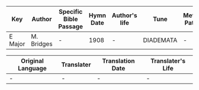 Key | Author   | Specific Bible Passage     |Hymn Date |Author's life |Tune |Metrical Pattern   |Composer/Source
-- | --------- | ---------------------------|----------|--------------|-----|-------------------|-------------  
E Major |M. Bridges |- |1908 |- |DIADEMATA |- |G. J. Elvey

Original Language | Translater | Translation Date   | Translater's Life  
----------------- | --------- | --------------------|-------------     
\- |- |- |-
